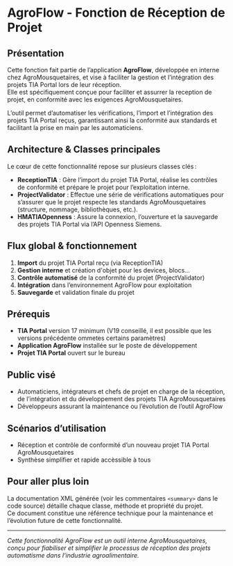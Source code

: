 ﻿# AgroFlow - Fonction de Réception de Projet

## Présentation

Cette fonction fait partie de l’application **AgroFlow**, développée en interne chez AgroMousquetaires, et vise à faciliter la gestion et l’intégration des projets TIA Portal lors de leur réception.  
Elle est spécifiquement conçue pour faciliter et assurrer la reception de projet, en conformité avec les exigences AgroMousquetaires.

L’outil permet d’automatiser les vérifications, l’import et l’intégration des projets TIA Portal reçus, garantissant ainsi la conformité aux standards et facilitant la prise en main par les automaticiens.

## Architecture & Classes principales

Le cœur de cette fonctionnalité repose sur plusieurs classes clés :

- **ReceptionTIA** : Gère l’import du projet TIA Portal, réalise les contrôles de conformité et prépare le projet pour l’exploitation interne.
- **ProjectValidator** : Effectue une série de vérifications automatiques pour s’assurer que le projet respecte les standards AgroMousquetaires (structure, nommage, bibliothèques, etc.).
- **HMATIAOpenness** : Assure la connexion, l’ouverture et la sauvegarde des projets TIA Portal via l’API Openness Siemens.

## Flux global & fonctionnement

1. **Import** du projet TIA Portal reçu (via ReceptionTIA)
2. **Gestion interne** et création d'objet pour les devices, blocs...
3. **Contrôle automatisé** de la conformité du projet (ProjectValidator)
4. **Intégration** dans l’environnement AgroFlow pour exploitation
5. **Sauvegarde** et validation finale du projet

## Prérequis

- **TIA Portal** version 17 minimum (V19 conseillé, il est possible que les versions précédente ommetes certains paramètres)
- **Application AgroFlow** installée sur le poste de développement
- **Projet TIA Portal** ouvert sur le bureau

## Public visé

- Automaticiens, intégrateurs et chefs de projet en charge de la réception, de l’intégration et du développement des projets TIA AgroMousquetaires
- Développeurs assurant la maintenance ou l’évolution de l’outil AgroFlow

## Scénarios d’utilisation

- Réception et contrôle de conformité d’un nouveau projet TIA Portal AgroMousquetaires
- Synthèse simplifier et rapide accèssible à tous

## Pour aller plus loin

La documentation XML générée (voir les commentaires `<summary>` dans le code source) détaille chaque classe, méthode et propriété du projet.  
Ce document constitue une référence technique pour la maintenance et l’évolution future de cette fonctionnalité.

---

*Cette fonctionnalité AgroFlow est un outil interne AgroMousquetaires, conçu pour fiabiliser et simplifier le processus de réception des projets automatisme dans l’industrie agroalimentaire.*
